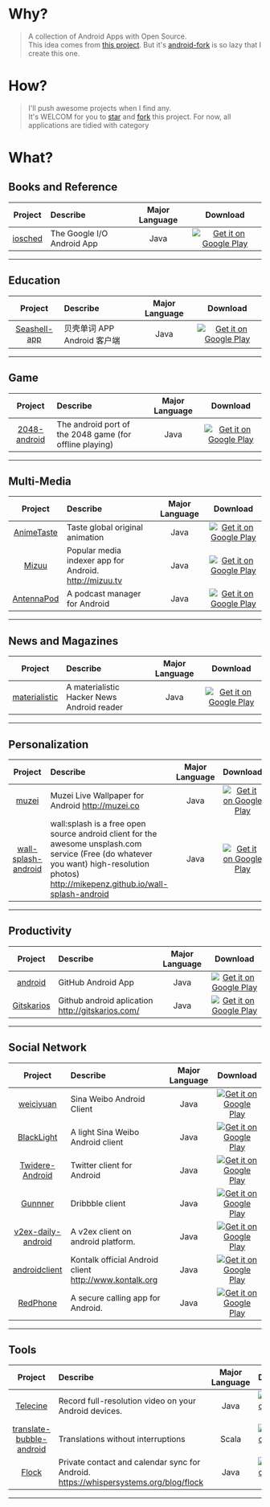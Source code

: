 # Why?
> A collection of Android Apps with Open Source.  
> This idea comes from [this project](https://github.com/dkhamsing/open-source-ios-apps). But it's [android-fork](https://github.com/dkhamsing/open-source-android-apps) is so lazy that I create this one.


# How?
> I'll push awesome projects when I find any.  
> It's WELCOM for you to [star](https://github.com/pcqpcq/open-source-android-apps/stargazers) and [fork](https://github.com/pcqpcq/open-source-android-apps#fork-destination-box) this project.
> For now, all applications are tidied with category


# What?
## Books and Reference   
Project                    | Describe                  | Major Language             | Download 
:------------------------: | :------------------------ | :------------------------: | :------------------------: 
[iosched](https://github.com/google/iosched) | The Google I/O Android App | Java | [![Get it on Google Play](https://developer.android.com/images/brand/en_app_rgb_wo_45.png)](https://play.google.com/store/apps/details?id=com.google.samples.apps.iosched)   

------

## Education  
Project                    | Describe                  | Major Language             | Download 
:------------------------: | :------------------------ | :------------------------: | :------------------------: 
[Seashell-app](https://github.com/drakeet/Seashell-app) | 贝壳单词 APP Android 客户端 | Java | [![Get it on Google Play](https://developer.android.com/images/brand/en_app_rgb_wo_45.png)](https://play.google.com/store/apps/details?id=me.drakeet.seashell)   

------

## Game  
Project                    | Describe                  | Major Language             | Download 
:------------------------: | :------------------------ | :------------------------: | :------------------------: 
[2048-android](https://github.com/uberspot/2048-android) | The android port of the 2048 game (for offline playing) | Java | [![Get it on Google Play](https://developer.android.com/images/brand/en_app_rgb_wo_45.png)](https://play.google.com/store/apps/details?id=com.uberspot.a2048)   

------

## Multi-Media  
Project                    | Describe                  | Major Language             | Download 
:------------------------: | :------------------------ | :------------------------: | :------------------------: 
[AnimeTaste](https://github.com/daimajia/AnimeTaste) | Taste global original animation | Java | [![Get it on Google Play](https://developer.android.com/images/brand/en_app_rgb_wo_45.png)](https://play.google.com/store/apps/details?id=com.zhan_dui.animetaste)   
[Mizuu](https://github.com/MizzleDK/Mizuu) | Popular media indexer app for Android. http://mizuu.tv | Java | [![Get it on Google Play](https://developer.android.com/images/brand/en_app_rgb_wo_45.png)](https://play.google.com/store/apps/details?id=com.miz.mizuu)   
[AntennaPod](https://github.com/AntennaPod/AntennaPod) | A podcast manager for Android | Java | [![Get it on Google Play](https://developer.android.com/images/brand/en_app_rgb_wo_45.png)](https://play.google.com/store/apps/details?id=de.danoeh.antennapod)   

------

## News and Magazines  
Project                    | Describe                  | Major Language             | Download 
:------------------------: | :------------------------ | :------------------------: | :------------------------: 
[materialistic](https://github.com/hidroh/materialistic) | A materialistic Hacker News Android reader | Java | [![Get it on Google Play](https://developer.android.com/images/brand/en_app_rgb_wo_45.png)](https://play.google.com/store/apps/details?id=io.github.hidroh.materialistic)  

------

## Personalization  
Project                    | Describe                  | Major Language             | Download 
:------------------------: | :------------------------ | :------------------------: | :------------------------: 
[muzei](https://github.com/romannurik/muzei) | Muzei Live Wallpaper for Android http://muzei.co | Java | [![Get it on Google Play](https://developer.android.com/images/brand/en_app_rgb_wo_45.png)](https://play.google.com/store/apps/details?id=net.nurik.roman.muzei)  
[wall-splash-android](https://github.com/mikepenz/wall-splash-android) | wall:splash is a free open source android client for the awesome unsplash.com service (Free (do whatever you want) high-resolution photos) http://mikepenz.github.io/wall-splash-android | Java | [![Get it on Google Play](https://developer.android.com/images/brand/en_app_rgb_wo_45.png)](https://play.google.com/store/apps/details?id=com.mikepenz.unsplash)  

------

## Productivity  
Project                    | Describe                  | Major Language             | Download 
:------------------------: | :------------------------ | :------------------------: | :------------------------: 
[android](https://github.com/github/android) | GitHub Android App | Java | [![Get it on Google Play](https://developer.android.com/images/brand/en_app_rgb_wo_45.png)](https://play.google.com/store/apps/details?id=com.github.mobile)  
[Gitskarios](https://github.com/alorma/Gitskarios) | Github android aplication http://gitskarios.com/ | Java | [![Get it on Google Play](https://developer.android.com/images/brand/en_app_rgb_wo_45.png)](https://play.google.com/store/apps/details?id=com.alorma.github)  

------

## Social Network  
Project                    | Describe                  | Major Language             | Download 
:------------------------: | :------------------------ | :------------------------: | :------------------------: 
[weiciyuan](https://github.com/qii/weiciyuan) | Sina Weibo Android Client | Java | [![Get it on Google Play](https://developer.android.com/images/brand/en_app_rgb_wo_45.png)](https://play.google.com/store/apps/details?id=org.qii.weiciyuan)   
[BlackLight](https://github.com/PaperAirplane-Dev-Team/BlackLight) | A light Sina Weibo Android client | Java | [![Get it on Google Play](https://developer.android.com/images/brand/en_app_rgb_wo_45.png)](https://play.google.com/store/apps/details?id=us.shandian.blacklight)   
[Twidere-Android](https://github.com/TwidereProject/Twidere-Android/) | Twitter client for Android | Java | [![Get it on Google Play](https://developer.android.com/images/brand/en_app_rgb_wo_45.png)](https://play.google.com/store/apps/details?id=org.mariotaku.twidere)   
[Gunnner](https://github.com/egor-n/gunnner) | Dribbble client | Java | [![Get it on Google Play](https://developer.android.com/images/brand/en_app_rgb_wo_45.png)](https://play.google.com/store/apps/details?id=com.gunnner)   
[v2ex-daily-android](https://github.com/kyze8439690/v2ex-daily-android) | A v2ex client on android platform. | Java | [![Get it on Google Play](https://developer.android.com/images/brand/en_app_rgb_wo_45.png)](https://play.google.com/store/apps/details?id=com.yugy.v2ex.daily) 
[androidclient](https://github.com/kontalk/androidclient) | Kontalk official Android client http://www.kontalk.org | Java | [![Get it on Google Play](https://developer.android.com/images/brand/en_app_rgb_wo_45.png)](https://play.google.com/store/apps/details?id=org.kontalk) 
[RedPhone](https://github.com/WhisperSystems/RedPhone) | A secure calling app for Android. | Java | [![Get it on Google Play](https://developer.android.com/images/brand/en_app_rgb_wo_45.png)](https://play.google.com/store/apps/details?id=org.thoughtcrime.redphone) 

------

## Tools  
Project                    | Describe                  | Major Language             | Download 
:------------------------: | :------------------------ | :------------------------: | :------------------------: 
[Telecine](https://github.com/JakeWharton/Telecine) | Record full-resolution video on your Android devices. | Java | [![Get it on Google Play](https://developer.android.com/images/brand/en_app_rgb_wo_45.png)](https://play.google.com/store/apps/details?id=com.jakewharton.telecine)  
[translate-bubble-android](https://github.com/47deg/translate-bubble-android) | Translations without interruptions  | Scala | [![Get it on Google Play](https://developer.android.com/images/brand/en_app_rgb_wo_45.png)](https://play.google.com/store/apps/details?id=com.fortysevendeg.translatebubble)  
[Flock](https://github.com/WhisperSystems/Flock) | Private contact and calendar sync for Android. https://whispersystems.org/blog/flock  | Java | [![Get it on Google Play](https://developer.android.com/images/brand/en_app_rgb_wo_45.png)](https://play.google.com/store/apps/details?id=org.anhonesteffort.flock)  

------
